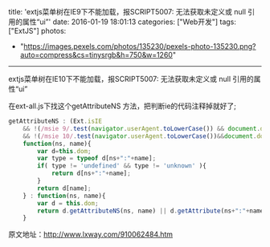 title: 'extjs菜单树在IE9下不能加载，报SCRIPT5007: 无法获取未定义或 null 引用的属性“ui”'
date: 2016-01-19 18:01:13
categories: ["Web开发"]
tags: ["ExtJS"]
photos:
  - "https://images.pexels.com/photos/135230/pexels-photo-135230.png?auto=compress&cs=tinysrgb&h=750&w=1260"
---
extjs菜单树在IE10下不能加载，报SCRIPT5007: 无法获取未定义或 null 引用的属性“ui”

在ext-all.js下找这个getAttributeNS 方法，把判断ie的代码注释掉就好了;

```javascript
getAttributeNS : (Ext.isIE
    && !(/msie 9/.test(navigator.userAgent.toLowerCase()) && document.documentMode===9)
    && !(/msie 10/.test(navigator.userAgent.toLowerCase())&&document.documentMode===10))?
    function(ns, name){
        var d=this.dom;
        var type = typeof d[ns+":"+name];
        if( type != 'undefined' && type != 'unknown' ){
            return d[ns+":"+name];
        }
        return d[name];
    } : function(ns, name){
        var d = this.dom;
        return d.getAttributeNS(ns, name) || d.getAttribute(ns+":"+name) || d.getAttribute(name) || d[name];
    }
```

原文地址：http://www.lxway.com/910062484.htm
